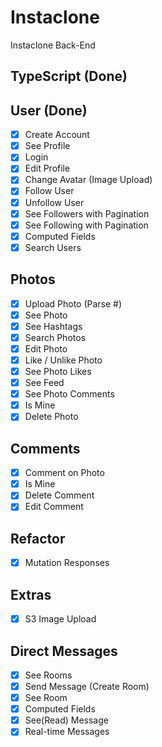 # Instaclone

Instaclone Back-End

## TypeScript (Done)

## User (Done)

- [x] Create Account
- [x] See Profile
- [x] Login
- [x] Edit Profile
- [x] Change Avatar (Image Upload)
- [x] Follow User
- [x] Unfollow User
- [x] See Followers with Pagination
- [x] See Following with Pagination
- [x] Computed Fields
- [x] Search Users

## Photos

- [x] Upload Photo (Parse #)
- [x] See Photo
- [x] See Hashtags
- [x] Search Photos
- [x] Edit Photo
- [x] Like / Unlike Photo
- [x] See Photo Likes
- [x] See Feed
- [x] See Photo Comments
- [x] Is Mine
- [x] Delete Photo

## Comments

- [x] Comment on Photo
- [x] Is Mine
- [x] Delete Comment
- [x] Edit Comment

## Refactor

- [x] Mutation Responses

## Extras

- [x] S3 Image Upload

## Direct Messages

- [x] See Rooms
- [x] Send Message (Create Room)
- [x] See Room
- [x] Computed Fields
- [x] See(Read) Message
- [x] Real-time Messages
